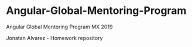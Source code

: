 # Angular-Global-Mentoring-Program
Angular Global Mentoring Program MX 2019

Jonatan Alvarez - Homework repository
